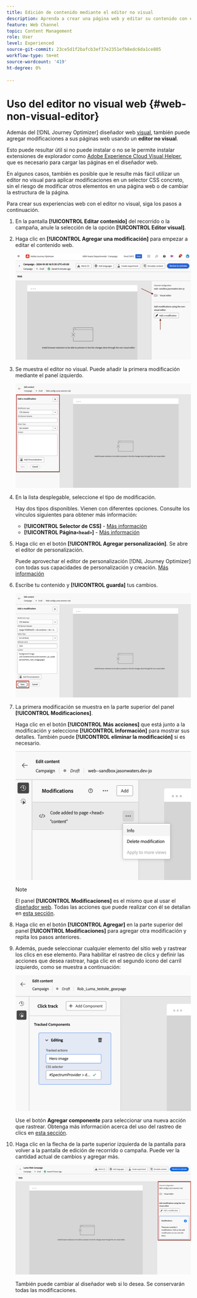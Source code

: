 ```yaml
---
title: Edición de contenido mediante el editor no visual
description: Aprenda a crear una página web y editar su contenido con el editor no visual de Journey Optimizer
feature: Web Channel
topic: Content Management
role: User
level: Experienced
source-git-commit: 23ce5d1f2bafcb3ef37e2351efb8edc6da1ce805
workflow-type: tm+mt
source-wordcount: '419'
ht-degree: 0%

---
```


# Uso del editor no visual web {#web-non-visual-editor}

Además del [!DNL Journey Optimizer] diseñador web [visual](web-visual-editor.md), también puede agregar modificaciones a sus páginas web usando un **editor no visual**.

Esto puede resultar útil si no puede instalar o no se le permite instalar extensiones de explorador como [Adobe Experience Cloud Visual Helper](web-prerequisites.md#visual-authoring-prerequisites), que es necesario para cargar las páginas en el diseñador web.

En algunos casos, también es posible que le resulte más fácil utilizar un editor no visual para aplicar modificaciones en un selector CSS concreto, sin el riesgo de modificar otros elementos en una página web o de cambiar la estructura de la página.

Para crear sus experiencias web con el editor no visual, siga los pasos a continuación.

1. En la pantalla **[!UICONTROL Editar contenido]** del recorrido o la campaña, anule la selección de la opción **[!UICONTROL Editor visual]**.

1. Haga clic en **[!UICONTROL Agregar una modificación]** para empezar a editar el contenido web.

   ![](assets/web-campaign-add-modification-button.png)

1. Se muestra el editor no visual. Puede añadir la primera modificación mediante el panel izquierdo.

   ![](assets/web-non-visual-editor.png)

1. En la lista desplegable, seleccione el tipo de modificación.

   Hay dos tipos disponibles. Vienen con diferentes opciones. Consulte los vínculos siguientes para obtener más información:

   * **[!UICONTROL Selector de CSS]** - [Más información](manage-web-modifications.md#css-selector)
   * **[!UICONTROL Página`<head>`]** - [Más información](manage-web-modifications.md#page-head)

1. Haga clic en el botón **[!UICONTROL Agregar personalización]**. Se abre el editor de personalización.

   Puede aprovechar el editor de personalización [!DNL Journey Optimizer] con todas sus capacidades de personalización y creación. [Más información](../personalization/personalization-build-expressions.md)

1. Escribe tu contenido y **[!UICONTROL guarda]** tus cambios.

   ![](assets/web-non-visual-editor-ex-save.png)

1. La primera modificación se muestra en la parte superior del panel **[!UICONTROL Modificaciones]**.

   Haga clic en el botón **[!UICONTROL Más acciones]** que está junto a la modificación y seleccione **[!UICONTROL Información]** para mostrar sus detalles. También puede **[!UICONTROL eliminar la modificación]** si es necesario.

   ![](assets/web-non-visual-editor-ex-more.png)

   >[!NOTE]
   >
   >El panel **[!UICONTROL Modificaciones]** es el mismo que al usar el [diseñador web](web-visual-editor.md). Todas las acciones que puede realizar con él se detallan en [esta sección](manage-web-modifications.md#use-modifications-pane).

1. Haga clic en el botón **[!UICONTROL Agregar]** en la parte superior del panel **[!UICONTROL Modificaciones]** para agregar otra modificación y repita los pasos anteriores.


1. Además, puede seleccionar cualquier elemento del sitio web y rastrear los clics en ese elemento. Para habilitar el rastreo de clics y definir las acciones que desea rastrear, haga clic en el segundo icono del carril izquierdo, como se muestra a continuación:

   ![](assets/web-campaign-click.png)

   Use el botón **Agregar componente** para seleccionar una nueva acción que rastrear. Obtenga más información acerca del uso del rastreo de clics en [esta sección](monitor-web-experiences.md#use-click-tracking).


1. Haga clic en la flecha de la parte superior izquierda de la pantalla para volver a la pantalla de edición de recorrido o campaña. Puede ver la cantidad actual de cambios y agregar más.

   ![](assets/web-campaign-modifications.png)

   También puede cambiar al diseñador web si lo desea. Se conservarán todas las modificaciones.
